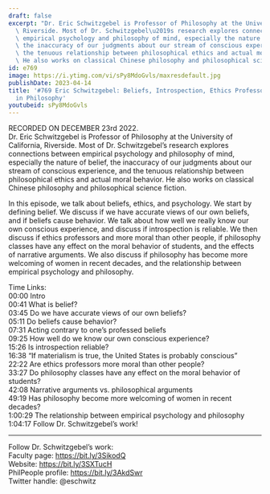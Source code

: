 ```yaml
---
draft: false
excerpt: "Dr. Eric Schwitzgebel is Professor of Philosophy at the University of California,\
  \ Riverside. Most of Dr. Schwitzgebel\u2019s research explores connections between\
  \ empirical psychology and philosophy of mind, especially the nature of belief,\
  \ the inaccuracy of our judgments about our stream of conscious experience, and\
  \ the tenuous relationship between philosophical ethics and actual moral behavior.\
  \ He also works on classical Chinese philosophy and philosophical science fiction."
id: e769
image: https://i.ytimg.com/vi/sPy8MdoGvls/maxresdefault.jpg
publishDate: 2023-04-14
title: '#769 Eric Schwitzgebel: Beliefs, Introspection, Ethics Professors, and Women
  in Philosophy'
youtubeid: sPy8MdoGvls
---
```

RECORDED ON DECEMBER 23rd 2022.  
Dr. Eric Schwitzgebel is Professor of Philosophy at the University of California, Riverside. Most of Dr. Schwitzgebel’s research explores connections between empirical psychology and philosophy of mind, especially the nature of belief, the inaccuracy of our judgments about our stream of conscious experience, and the tenuous relationship between philosophical ethics and actual moral behavior. He also works on classical Chinese philosophy and philosophical science fiction.

In this episode, we talk about beliefs, ethics, and psychology. We start by defining belief. We discuss if we have accurate views of our own beliefs, and if beliefs cause behavior. We talk about how well we really know our own conscious experience, and discuss if introspection is reliable. We then discuss if ethics professors and more moral than other people, if philosophy classes have any effect on the moral behavior of students, and the effects of narrative arguments. We also discuss if philosophy has become more welcoming of women in recent decades, and the relationship between empirical psychology and philosophy.

Time Links:  
00:00 Intro  
00:41  What is belief?  
03:45  Do we have accurate views of our own beliefs?  
05:11  Do beliefs cause behavior?  
07:31  Acting contrary to one’s professed beliefs  
09:25  How well do we know our own conscious experience?  
15:26  Is introspection reliable?  
16:38  “If materialism is true, the United States is probably conscious”  
22:22  Are ethics professors more moral than other people?  
33:27  Do philosophy classes have any effect on the moral behavior of students?  
42:08  Narrative arguments vs. philosophical arguments  
49:19  Has philosophy become more welcoming of women in recent decades?  
1:00:29  The relationship between empirical psychology and philosophy  
1:04:17  Follow Dr. Schwitzgebel’s work!

---

Follow Dr. Schwitzgebel’s work:  
Faculty page: https://bit.ly/3SikodQ  
Website: https://bit.ly/3SXTucH  
PhilPeople profile: https://bit.ly/3AkdSwr  
Twitter handle: @eschwitz
